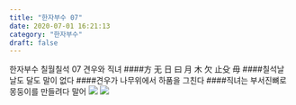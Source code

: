 ```yaml
---
title: "한자부수 07"
date: 2020-07-01 16:21:13
category: "한자부수"
draft: false
---
```


한자부수 칠월칠석
07 견우와 직녀 
####方 无 日 曰 月 木 欠 止殳 毋
####칠석날 날도 달도 말이 없다
####견우가 나무위에서 하품을 그친다
####직녀는 부서진뼈로 몽둥이를 만들려다 말어
![](https://i.ibb.co/SsY0kw8/2020-07-01-3-47-08.png)
![](https://i.ibb.co/R2RSLL6/2020-07-01-11-27-53.png)
<!--stackedit_data:
eyJoaXN0b3J5IjpbMjAyMjQ0Mzk0MSwtMjAxOTIzNDk3MywyMD
AyNjk4Mjk1LDE3OTU2ODQyNiwtNDM4NTgzNzc5XX0=
-->